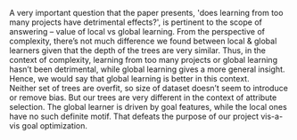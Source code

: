 A very important question that the paper presents, 'does learning from too many projects have detrimental effects?', is pertinent to the scope of answering – value of  local vs global learning. From the perspective of complexity, there’s not much difference we found between local & global learners given that the depth of the trees are very similar. Thus, in the context of complexity, learning from too many projects or global learning hasn’t been detrimental, while global learning gives a more general insight.  Hence, we would say that global learning is better in this context. 
<br>Neither set of trees are overfit, so size of dataset doesn’t seem to introduce or remove bias. But our trees are very different in the context of attribute selection. The global learner is driven by goal features, while the local ones have no such definite motif. That defeats the purpose of our project vis-a-vis goal optimization.  

